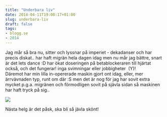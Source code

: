 ```yaml
---
title: "Underbara liv"
date: 2014-04-11T19:08:17+01:00
slug: underbara-liv
draft: false
tags:
- blogg.se
- 2014
---
```

Jag mår så bra nu, sitter och lyssnar på imperiet - dekadanser och har precis diskat.. har haft migrän hela dagen idag men nu mår jag bättre, snart är det lets dance :D har ökat doseringen på betablockeraren till hjärtat också, och det fungerar! inga svimningar eller jobbigheter  (Y)!  
Däremot har min lilla in-opererade maskin gjort ont idag, eller, mer ärrvävnaden typ, runt om där :S men det är nog för jag har sovit extra mycket p.g.a. migränen och förmodligen sovit på sjävla sidan så maskinen har haft tryck på sig..

![](/assets/images/blogg.se/dsc_0976_5348217a2a6b2284057cf6d8.jpg)

  
  
  
  
  
Nästa helg är det påsk, ska bli så jävla skönt!